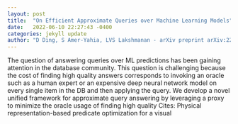 ```yaml
---
layout: post
title:  "On Efficient Approximate Queries over Machine Learning Models"
date:   2022-06-10 22:27:43 -0400
categories: jekyll update
author: "D Ding, S Amer-Yahia, LVS Lakshmanan - arXiv preprint arXiv:2206.02845, 2022"
---
```

The question of answering queries over ML predictions has been gaining attention in the database community. This question is challenging because the cost of finding high quality answers corresponds to invoking an oracle such as a human expert or an expensive deep neural network model on every single item in the DB and then applying the query. We develop a novel unified framework for approximate query answering by leveraging a proxy to minimize the oracle usage of finding high quality  Cites: Physical representation-based predicate optimization for a visual